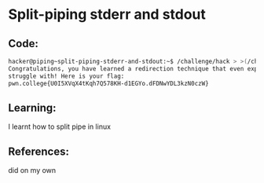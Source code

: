 # Split-piping stderr and stdout
## Code:
```bash
hacker@piping~split-piping-stderr-and-stdout:~$ /challenge/hack > >(/challenge/planet) 2> >(/challenge/the)
Congratulations, you have learned a redirection technique that even experts
struggle with! Here is your flag:
pwn.college{U0I5XVqX4tKqh7Q578KH-d1EGYo.dFDNwYDL3kzN0czW}
```
## Learning:
 I learnt how to split pipe in linux
## References:
 did on my own
